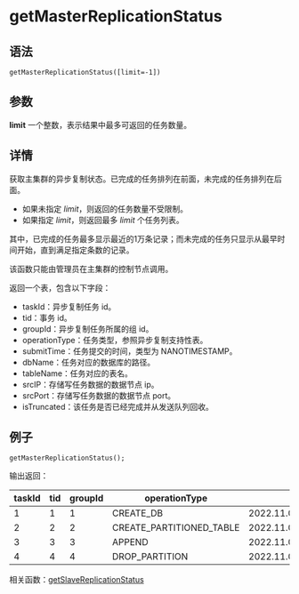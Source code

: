# getMasterReplicationStatus

## 语法

`getMasterReplicationStatus([limit=-1])`

## 参数

**limit** 一个整数，表示结果中最多可返回的任务数量。

## 详情

获取主集群的异步复制状态。已完成的任务排列在前面，未完成的任务排列在后面。

* 如果未指定 *limit*，则返回的任务数量不受限制。
* 如果指定 *limit*，则返回最多 *limit* 个任务列表。

其中，已完成的任务最多显示最近的1万条记录；而未完成的任务只显示从最早时间开始，直到满足指定条数的记录。

该函数只能由管理员在主集群的控制节点调用。

返回一个表，包含以下字段：

* taskId：异步复制任务 id。
* tid：事务 id。
* groupId：异步复制任务所属的组 id。
* operationType：任务类型，参照异步复制支持性表。
* submitTime：任务提交的时间，类型为 NANOTIMESTAMP。
* dbName：任务对应的数据库的路径。
* tableName：任务对应的表名。
* srcIP：存储写任务数据的数据节点 ip。
* srcPort：存储写任务数据的数据节点 port。
* isTruncated：该任务是否已经完成并从发送队列回收。

## 例子

```
getMasterReplicationStatus();
```

输出返回：

| taskId | tid | groupId | operationType | submitTime | dbName | tableName | srcIP | srcPort | isTruncated |
| --- | --- | --- | --- | --- | --- | --- | --- | --- | --- |
| 1 | 1 | 1 | CREATE\_DB | 2022.11.08T10:50:35.442141722 | db://test\_dropPartition\_value |  | 127.0.0.1 | 8002 | true |
| 2 | 2 | 2 | CREATE\_PARTITIONED\_TABLE | 2022.11.08T10:50:35.447716190 | db://test\_dropPartition\_value | pt | 127.0.0.1 | 8002 | true |
| 3 | 3 | 3 | APPEND | 2022.11.08T10:50:35.584920262 | db://test\_dropPartition\_value | pt | 127.0.0.1 | 8002 | true |
| 4 | 4 | 4 | DROP\_PARTITION | 2022.11.08T10:50:35.632575800 |  | pt | 127.0.0.1 | 8002 | false |

相关函数：[getSlaveReplicationStatus](getSlaveReplicationStatus.md)

